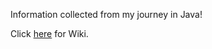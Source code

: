 Information collected from my journey in Java!

Click <a href="https://github.com/matari-dev/java-gleanings/wiki">here</a> for Wiki.
